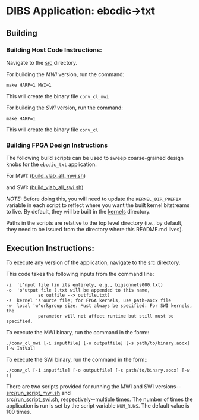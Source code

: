 # DIBS Application: ebcdic->txt

## Building 

### Building Host Code Instructions:

Navigate to the [src](./src) directory. 

For building the *MWI* version, run the command:
```
make HARP=1 MWI=1
```
This will create the binary file `conv_cl_mwi`


For building the *SWI* version, run the command:
```
make HARP=1 
```
This will create the binary file `conv_cl`


### Building FPGA Design Instructions 

The following build scripts can be used to sweep coarse-grained design knobs
for the `ebcdic_txt` application. 

For MWI: 
([build_vlab_all_mwi.sh](build_scripts/build_vlab_all_mwi.sh))

and SWI: 
([build_vlab_all_swi.sh](build_scripts/build_vlab_all_swi.sh))

*NOTE:* Before doing this, you will need to update the `KERNEL_DIR_PREFIX`
variable in each script to reflect where you want the built kernel bitstreams to
live. By default, they will be built in the [kernels](./kernels) directory.

Paths in the scripts are relative to the top level directory (i.e., by 
default, they need to be issued from the directory where this README.md lives).


## Execution Instructions:

To execute any version of the application, navigate to the [src](./src)
directory.

This code takes the following inputs from the command line:
```
-i 	'i'nput file (in its entirety, e.g., bigsonnets000.txt)
-o 	'o'utput file (.txt will be appended to this name, 
			so outfile --> outfile.txt)
-s 	kernel 's'ource file; for FPGA kernels, use path+aocx file
-w 	local 'w'orkgroup size. Must always be specified. For SWI kernels, the
			parameter will not affect runtime but still must be specified. 
```

To execute the MWI binary, run the command in the form::
```
./conv_cl_mwi [-i inputfile] [-o outputfile] [-s path/to/binary.aocx] [-w IntVal]
```

To execute the SWI binary, run the command in the form::
```
./conv_cl [-i inputfile] [-o outputfile] [-s path/to/binary.aocx] [-w 1]
```

There are two scripts provided for running the MWI and SWI 
versions--[src/run_script_mwi.sh](./src/run_script_mwi.sh) and  
[src/run_script_swi.sh](./src/run_script_mwi.sh), respectively--multiple
times. The number of times the application is run is set by the script variable
`NUM_RUNS`. The default value is 100 times. 
